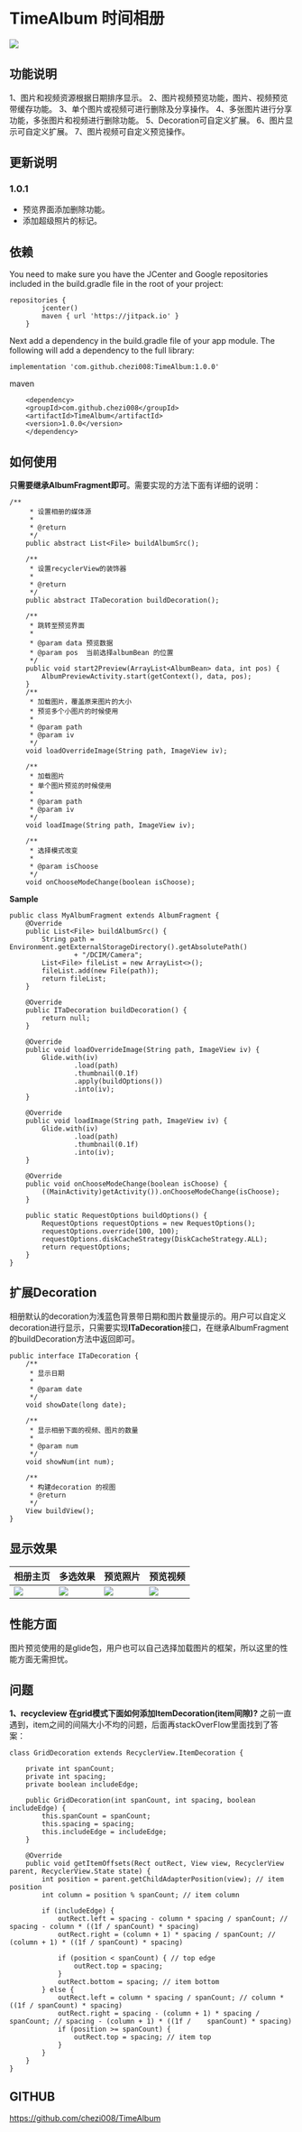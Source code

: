 # TimeAlbum 时间相册

[![](https://jitpack.io/v/chezi008/TimeAlbum.svg)](https://jitpack.io/#chezi008/TimeAlbum)

## 功能说明
1、图片和视频资源根据日期排序显示。
2、图片视频预览功能，图片、视频预览带缓存功能。
3、单个图片或视频可进行删除及分享操作。
4、多张图片进行分享功能，多张图片和视频进行删除功能。
5、Decoration可自定义扩展。
6、图片显示可自定义扩展。
7、图片视频可自定义预览操作。

## 更新说明
### 1.0.1
- 预览界面添加删除功能。
- 添加超级照片的标记。

## 依赖
You need to make sure you have the JCenter and Google repositories included in the build.gradle file in the root of your project:
```
repositories {
        jcenter()
        maven { url 'https://jitpack.io' }
    }
```
Next add a dependency in the build.gradle file of your app module. The following will add a dependency to the full library:
```
implementation 'com.github.chezi008:TimeAlbum:1.0.0'
```
maven
```
	<dependency>
  	<groupId>com.github.chezi008</groupId>
	<artifactId>TimeAlbum</artifactId>
	<version>1.0.0</version>
	</dependency>
```

## 如何使用
**只需要继承AlbumFragment即可**。需要实现的方法下面有详细的说明：
```
/**
     * 设置相册的媒体源
     *
     * @return
     */
    public abstract List<File> buildAlbumSrc();

    /**
     * 设置recyclerView的装饰器
     *
     * @return
     */
    public abstract ITaDecoration buildDecoration();

    /**
     * 跳转至预览界面
     *
     * @param data 预览数据
     * @param pos  当前选择albumBean 的位置
     */
    public void start2Preview(ArrayList<AlbumBean> data, int pos) {
        AlbumPreviewActivity.start(getContext(), data, pos);
    }
	/**
     * 加载图片，覆盖原来图片的大小
     * 预览多个小图片的时候使用
     *
     * @param path
     * @param iv
     */
    void loadOverrideImage(String path, ImageView iv);

    /**
     * 加载图片
     * 单个图片预览的时候使用
     *
     * @param path
     * @param iv
     */
    void loadImage(String path, ImageView iv);

    /**
     * 选择模式改变
     *
     * @param isChoose
     */
    void onChooseModeChange(boolean isChoose);
```
**Sample**
```
public class MyAlbumFragment extends AlbumFragment {
    @Override
    public List<File> buildAlbumSrc() {
        String path = Environment.getExternalStorageDirectory().getAbsolutePath()
                + "/DCIM/Camera";
        List<File> fileList = new ArrayList<>();
        fileList.add(new File(path));
        return fileList;
    }

    @Override
    public ITaDecoration buildDecoration() {
        return null;
    }

    @Override
    public void loadOverrideImage(String path, ImageView iv) {
        Glide.with(iv)
                .load(path)
                .thumbnail(0.1f)
                .apply(buildOptions())
                .into(iv);
    }

    @Override
    public void loadImage(String path, ImageView iv) {
        Glide.with(iv)
                .load(path)
                .thumbnail(0.1f)
                .into(iv);
    }

    @Override
    public void onChooseModeChange(boolean isChoose) {
        ((MainActivity)getActivity()).onChooseModeChange(isChoose);
    }

    public static RequestOptions buildOptions() {
        RequestOptions requestOptions = new RequestOptions();
        requestOptions.override(100, 100);
        requestOptions.diskCacheStrategy(DiskCacheStrategy.ALL);
        return requestOptions;
    }
}
```

## 扩展Decoration
相册默认的decoration为浅蓝色背景带日期和图片数量提示的。用户可以自定义decoration进行显示，只需要实现**ITaDecoration**接口，在继承AlbumFragment的buildDecoration方法中返回即可。
```
public interface ITaDecoration {
    /**
     * 显示日期
     *
     * @param date
     */
    void showDate(long date);

    /**
     * 显示相册下面的视频、图片的数量
     *
     * @param num
     */
    void showNum(int num);

    /**
     * 构建decoration 的视图
     * @return
     */
    View buildView();
}
```
## 显示效果
| 相册主页 | 多选效果 | 预览照片 | 预览视频 |
| ------ | ------ | ------ |------ |
| ![](https://i.imgur.com/BR8Txtb.png) | ![](https://i.imgur.com/qYwCh00.png) | ![](https://i.imgur.com/HwGg87J.png) |![](https://i.imgur.com/jwWbcCT.png)|

## 性能方面
图片预览使用的是glide包，用户也可以自己选择加载图片的框架，所以这里的性能方面无需担忧。

## 问题
**1、recycleview 在grid模式下面如何添加ItemDecoration(item间隙)?**
之前一直遇到，item之间的间隔大小不均的问题，后面再stackOverFlow里面找到了答案：
```
class GridDecoration extends RecyclerView.ItemDecoration {

    private int spanCount;
    private int spacing;
    private boolean includeEdge;

    public GridDecoration(int spanCount, int spacing, boolean includeEdge) {
        this.spanCount = spanCount;
        this.spacing = spacing;
        this.includeEdge = includeEdge;
    }

    @Override
    public void getItemOffsets(Rect outRect, View view, RecyclerView parent, RecyclerView.State state) {
        int position = parent.getChildAdapterPosition(view); // item position
        int column = position % spanCount; // item column

        if (includeEdge) {
            outRect.left = spacing - column * spacing / spanCount; // spacing - column * ((1f / spanCount) * spacing)
            outRect.right = (column + 1) * spacing / spanCount; // (column + 1) * ((1f / spanCount) * spacing)

            if (position < spanCount) { // top edge
                outRect.top = spacing;
            }
            outRect.bottom = spacing; // item bottom
        } else {
            outRect.left = column * spacing / spanCount; // column * ((1f / spanCount) * spacing)
            outRect.right = spacing - (column + 1) * spacing / spanCount; // spacing - (column + 1) * ((1f /    spanCount) * spacing)
            if (position >= spanCount) {
                outRect.top = spacing; // item top
            }
        }
    }
}
```

## GITHUB
https://github.com/chezi008/TimeAlbum
